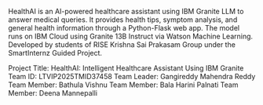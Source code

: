 HealthAI is an AI-powered healthcare assistant using IBM Granite LLM to answer medical queries.
It provides health tips, symptom analysis, and general health information through a Python-Flask web app.
The model runs on IBM Cloud using Granite 13B Instruct via Watson Machine Learning.
Developed by students of RISE Krishna Sai Prakasam Group under the SmartInternz Guided Project.

Project Title: HealthAI: Intelligent Healthcare Assistant Using IBM Granite
Team ID: LTVIP2025TMID37458
Team Leader: Gangireddy Mahendra Reddy
Team Member: Bathula Vishnu
Team Member: Bala Harini Palnati
Team Member: Deena Mannepalli
